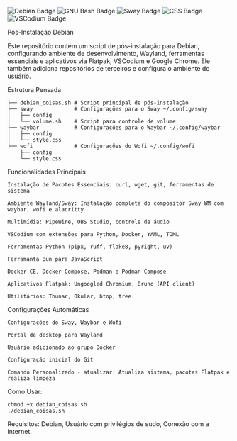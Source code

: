 ![Debian Badge](https://img.shields.io/badge/Debian-A81D33?logo=debian&logoColor=fff&style=for-the-badge)
![GNU Bash Badge](https://img.shields.io/badge/GNU%20Bash-4EAA25?logo=gnubash&logoColor=fff&style=for-the-badge)
![Sway Badge](https://img.shields.io/badge/Sway-68751C?logo=sway&logoColor=fff&style=for-the-badge)
![CSS Badge](https://img.shields.io/badge/CSS-639?logo=css&logoColor=fff&style=for-the-badge)
![VSCodium Badge](https://img.shields.io/badge/VSCodium-2F80ED?logo=vscodium&logoColor=fff&style=for-the-badge)

Pós-Instalação Debian

Este repositório contém um script de pós-instalação para Debian, configurando ambiente de desenvolvimento, Wayland, ferramentas essenciais e aplicativos via Flatpak, VSCodium e Google Chrome.
Ele também adiciona repositórios de terceiros e configura o ambiente do usuário.



Estrutura Pensada

    ├── debian_coisas.sh # Script principal de pós-instalação
    ├── sway             # Configurações para o Sway ~/.config/sway
    │   ├── config       
    │   └── volume.sh    # Script para controle de volume
    ├── waybar           # Configurações para o Waybar ~/.config/waybar
    │   ├── config       
    │   └── style.css    
    └── wofi             # Configurações do Wofi ~/.config/wofi
        ├── config       
        └── style.css    

Funcionalidades Principais

    Instalação de Pacotes Essenciais: curl, wget, git, ferramentas de sistema

    Ambiente Wayland/Sway: Instalação completa do compositor Sway WM com waybar, wofi e alacritty

    Multimídia: PipeWire, OBS Studio, controle de áudio

    VSCodium com extensões para Python, Docker, YAML, TOML

    Ferramentas Python (pipx, ruff, flake8, pyright, uv)

    Ferramanta Bun para JavaScript

    Docker CE, Docker Compose, Podman e Podman Compose

    Aplicativos Flatpak: Ungoogled Chromium, Bruno (API client)

    Utilitários: Thunar, Okular, btop, tree

Configurações Automáticas

    Configurações do Sway, Waybar e Wofi

    Portal de desktop para Wayland

    Usuário adicionado ao grupo Docker

    Configuração inicial do Git

    Comando Personalizado - atualizar: Atualiza sistema, pacotes Flatpak e realiza limpeza

Como Usar:

    chmod +x debian_coisas.sh
    ./debian_coisas.sh
    
Requisitos: 
    Debian,
    Usuário com privilégios de sudo,
    Conexão com a internet.